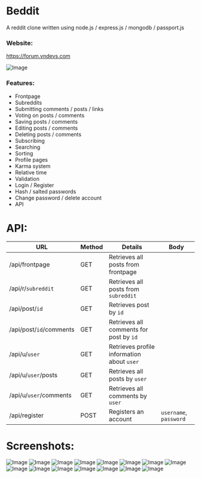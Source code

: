 # Beddit
A reddit clone written using node.js / express.js / mongodb / passport.js

### Website:
https://forum.vndevs.com

![Image](https://i.imgur.com/HbpGIZP.png)


### Features:
* Frontpage
* Subreddits
* Submitting comments / posts / links
* Voting on posts / comments
* Saving posts / comments
* Editing posts / comments
* Deleting posts / comments
* Subscribing
* Searching
* Sorting
* Profile pages
* Karma system
* Relative time
* Validation
* Login / Register
* Hash / salted passwords
* Change password / delete account
* API

# API:
URL | Method | Details | Body
---- | ---- | ---- | ----
/api/frontpage | GET | Retrieves all posts from frontpage
/api/r/```subreddit``` | GET | Retrieves all posts from ```subreddit```
/api/post/```id``` | GET | Retrieves post by ```id```
/api/post/```id```/comments | GET | Retrieves all comments for post by ```id```
/api/u/```user``` | GET | Retrieves profile information about ```user```
/api/u/```user```/posts | GET | Retrieves all posts by ```user```
/api/u/```user```/comments | GET | Retrieves all comments by ```user```
/api/register | POST | Registers an account | ```username```, ```password```

# Screenshots:
![Image](https://i.imgur.com/QWmcJG7.png)
![Image](https://i.imgur.com/Cf1kpy7.png)
![Image](https://i.imgur.com/vwjY3hI.png)
![Image](https://i.imgur.com/f0cJpfS.png)
![Image](https://i.imgur.com/fOl9v5E.png)
![Image](https://i.imgur.com/RSZ1ruw.png)
![Image](https://i.imgur.com/4aHHz4W.png)
![Image](https://i.imgur.com/g1sjo8w.png)
![Image](https://i.imgur.com/BVlLpbB.png)
![Image](https://i.imgur.com/YfNOatP.png)
![Image](https://i.imgur.com/c9r0FlE.png)
![Image](https://i.imgur.com/Hny7gIj.png)
![Image](https://i.imgur.com/G5TlBe2.png)
![Image](https://i.imgur.com/EQNKpbN.png)
![Image](https://i.imgur.com/s8jfuap.png)
